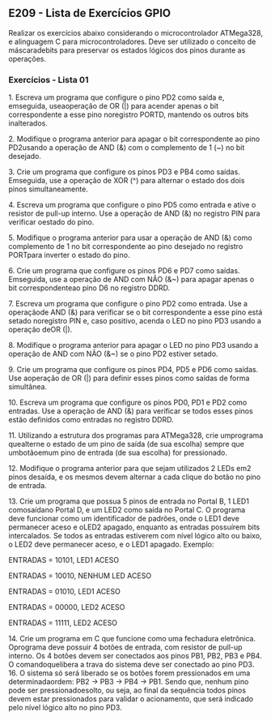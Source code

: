 ## E209 - Lista de Exercícios GPIO
Realizar os exercícios abaixo considerando o microcontrolador ATMega328, e alinguagem C para microcontroladores. Deve ser utilizado o conceito de máscaradebits para preservar os estados lógicos dos pinos durante as operações.

### Exercícios - Lista 01
<p/>
1. Escreva um programa que configure o pino PD2 como saída e, emseguida, useaoperação de OR (|) para acender apenas o bit correspondente a esse pino noregistro PORTD, mantendo os outros bits inalterados.
<p/>
2. Modifique o programa anterior para apagar o bit correspondente ao pino PD2usando a operação de AND (&) com o complemento de 1 (~) no bit desejado.
<p/>
3. Crie um programa que configure os pinos PD3 e PB4 como saídas. Emseguida, use a operação de XOR (^) para alternar o estado dos dois pinos simultaneamente.
<p/>
4. Escreva um programa que configure o pino PD5 como entrada e ative o resistor de pull-up interno. Use a operação de AND (&) no registro PIN para verificar oestado do pino.
<p/>
5. Modifique o programa anterior para usar a operação de AND (&) como complemento de 1 no bit correspondente ao pino desejado no registro PORTpara inverter o estado do pino.
<p/>
6. Crie um programa que configure os pinos PD6 e PD7 como saídas. Emseguida, use a operação de AND com NÃO (&~) para apagar apenas o bit correspondenteao pino D6 no registro DDRD.
<p/>
7. Escreva um programa que configure o pino PD2 como entrada. Use a operaçãode AND (&) para verificar se o bit correspondente a esse pino está setado noregistro PIN e, caso positivo, acenda o LED no pino PD3 usando a operação deOR (|).
<p/>
8. Modifique o programa anterior para apagar o LED no pino PD3 usando a operação de AND com NÃO (&~) se o pino PD2 estiver setado.
<p/>
9. Crie um programa que configure os pinos PD4, PD5 e PD6 como saídas. Use aoperação de OR (|) para definir esses pinos como saídas de forma simultânea.
<p/>
10. Escreva um programa que configure os pinos PD0, PD1 e PD2 como entradas. Use a operação de AND (&) para verificar se todos esses pinos estão definidos como entradas no registro DDRD.
<p/>
11. Utilizando a estrutura dos programas para ATMega328, crie umprograma quealterne o estado de um pino de saída (de sua escolha) sempre que umbotãoemum pino de entrada (de sua escolha) for pressionado.
<p/>
12. Modifique o programa anterior para que sejam utilizados 2 LEDs em2 pinos desaída, e os mesmos devem alternar a cada clique do botão no pino de entrada.
<p/>
13. Crie um programa que possua 5 pinos de entrada no Portal B, 1 LED1 comosaídano Portal D, e um LED2 como saída no Portal C. O programa deve funcionar como um identificador de padrões, onde o LED1 deve permanecer aceso e oLED2 apagado, enquanto as entradas possuírem bits intercalados. Se todos as entradas estiverem com nível lógico alto ou baixo, o LED2 deve permanecer aceso, e o LED1 apagado. Exemplo:
<p/>
ENTRADAS = 10101, LED1 ACESO
<p/>
ENTRADAS = 10010, NENHUM LED ACESO
<p/>
ENTRADAS = 01010, LED1 ACESO
<p/>
ENTRADAS = 00000, LED2 ACESO
<p/>
ENTRADAS = 11111, LED2 ACESO
<p/>
14. Crie um programa em C que funcione como uma fechadura eletrônica. Oprograma deve possuir 4 botões de entrada, com resistor de pull-up interno. Os 4 botões devem ser conectados aos pinos PB1, PB2, PB3 e PB4. O comandoquelibera a trava do sistema deve ser conectado ao pino PD3.
16. O sistema só será liberado se os botões forem pressionados em uma determinadaordem: PB2 -> PB3 -> PB4 -> PB1. Sendo que, nenhum pino pode ser pressionadoesolto, ou seja, ao final da sequência todos pinos devem estar pressionados para validar o acionamento, que será indicado pelo nível lógico alto no pino PD3.
